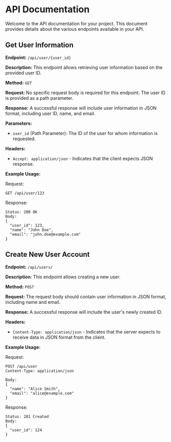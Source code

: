 # API Documentation

Welcome to the API documentation for your project. This document provides details about the various endpoints available in your API.

## Get User Information

**Endpoint:** `/api/user/{user_id}`

**Description:**
This endpoint allows retrieving user information based on the provided user ID.

**Method:** `GET`

**Request:**
No specific request body is required for this endpoint. The user ID is provided as a path parameter.

**Response:**
A successful response will include user information in JSON format, including user ID, name, and email.

**Parameters:**
- `user_id` (Path Parameter): The ID of the user for whom information is requested.

**Headers:**
- `Accept: application/json` - Indicates that the client expects JSON response.

**Example Usage:**

Request:
```http
GET /api/user/123
```
Response:
```
Status: 200 OK
Body:
{
  "user_id": 123,
  "name": "John Doe",
  "email": "john.doe@example.com"
}
```
## Create New User Account
**Endpoint:** `/api/users/`

**Description**: 
This endpoint allows creating a new user.

**Method:** `POST`

**Request:**
The request body should contain user information in JSON format, including name and email.


**Response:**
A successful response will include the user's newly created ID.

**Headers:**
- `Content-Type: application/json` - Indicates that the server expects to receive data in JSON format from the client.

**Example Usage:**

Request:
```http
POST /api/user
Content-Type: application/json

Body:
{
  "name": "Alice Smith",
  "email": "alice@example.com"
}
```

Response:

```
Status: 201 Created
Body:
{
  "user_id": 124
}
```